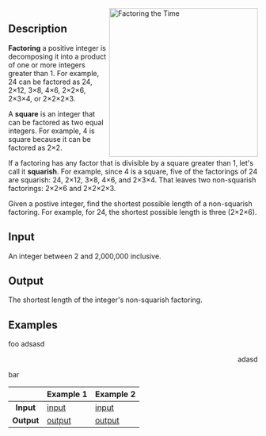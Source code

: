 
<img align="right" src="https://imgs.xkcd.com/comics/factoring_the_time.png" title="I occasionally do this with mile markers on the highway." alt="Factoring the Time" height="300" style="float:right">


## Description

**Factoring** a positive integer is decomposing it into a product of one or more integers greater than 1. For example, 24 can be factored as 24, 2×12, 3×8, 4×6, 2×2×6, 2×3×4, or 2×2×2×3.

A **square** is an integer that can be factored as two equal integers. For example, 4 is square because it can be factored as 2×2.

If a factoring has any factor that is divisible by a square greater than 1, let's call it **squarish**. For example, since 4 is a square, five of the factorings of 24 are squarish: 24, 2×12, 3×8, 4×6, and 2×3×4. That leaves two non-squarish factorings: 2×2×6 and 2×2×2×3.

Given a postive integer, find the shortest possible length of a non-squarish factoring. For example, for 24, the shortest possible length is three (2×2×6).

## Input

An integer between 2 and 2,000,000 inclusive.

## Output

The shortest length of the integer's non-squarish factoring.

## Examples

<span align="right">
foo
adsasd

adasd

</span>
<span align="left">
bar
</span>

| | Example 1  | Example 2 |
| :-: | --- | --- |
| **Input**  | [input](tests/0.in)  | [input](tests/1.in)  |
| **Output** | [output](tests/0.out)  | [output](tests/1.out)  |
